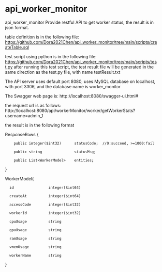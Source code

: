 # api_worker_monitor
api_worker_monitor
Provide restful API to get worker status, the result is in json format.

table definition is in the following file:
https://github.com/Dora2021Chen/api_worker_monitor/tree/main/scripts/createTable.sql

test script using python is in the following file:
https://github.com/Dora2021Chen/api_worker_monitor/tree/main/scripts/test.py
after running this test script, the test result file will be generated in the same direction as the test.py file, with name testResult.txt


The API server uses default port 8080, uses MySQL database on localhost, with port 3306, and the database name is worker_monitor

The Swagger web page is: http://localhost:8080/swagger-ui.html#

the request url is as follows: http://localhost:8080/api/workerMonitor/worker/getWorkerStats?username=admin_1

the result is in the following format

ResponseRows {

        public integer($int32)      statusCode;  //0:succeed, >=1000:fail

        public string               statusMsg;

        public List<WorkerModel>    entities;
    
}


WorkerModel{

      id	            integer($int64)

      createAt	        integer($int64)

      accessCode	    integer($int32)

      workerId	        integer($int32)

      cpuUsage	        string

      gpuUsage	        string

      ramUsage	        string

      vmemUsage	        string

      workerName	    string
  
}
